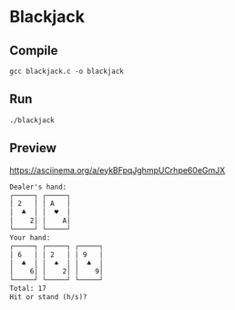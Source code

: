 # Blackjack

## Compile

`gcc blackjack.c -o blackjack`

## Run

`./blackjack`

## Preview

https://asciinema.org/a/eykBFpqJghmpUCrhpe60eGmJX
```txt
Dealer's hand:
┌─────┐ ┌─────┐ 
│ 2   │ │ A   │ 
│  ♣  │ │  ♥  │ 
│    2│ │    A│ 
└─────┘ └─────┘ 
Your hand:
┌─────┐ ┌─────┐ ┌─────┐ 
│ 6   │ │ 2   │ │ 9   │ 
│  ♣  │ │  ♠  │ │  ♣  │ 
│    6│ │    2│ │    9│ 
└─────┘ └─────┘ └─────┘ 
Total: 17
Hit or stand (h/s)? 
```
